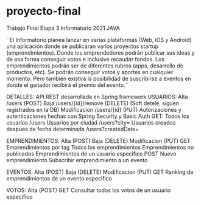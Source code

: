 # proyecto-final
 Trabajo Final Etapa 3 Informatorio 2021 JAVA
 
¨El Informatorio planea lanzar en varias plataformas (Web, iOS y Android) una aplicación donde se publicaran varios proyectos startup (emprendimientos). Donde los emprendedores podrán publicar sus ideas y de esa forma conseguir votos e inclusive recaudar fondos.
Los emprendimientos podrán ser de diferentes rubros (apps, desarrollo de productos, etc).
Se podrán conseguir votos y aportes en cualquier momento. Pero también existirá la posibilidad de suscribirse a eventos en donde el ganador recibirá el premio del evento.¨

DETALLES:
API REST desarrollada en Spring framework
USUARIOS:
Alta /users (POST)
Baja /users/{id}/remove (DELETE) (Soft detele, siguen registrados en la DB)
Modificacion /users/{id} (PUT)
Autorizaciones y autenticaciones hechas con Spring Security y Basic Auth
GET:
Todos los usuarios /users
Usuarios por ciudad /users?city=
Usuarios creados despues de fecha determinada /users?createdDate=

EMPRENDIMIENTOS:
Alta (POST)
Baja (DELETE)
Modificacion (PUT)
GET:
Emprendimientos por tag
Todos los emprendimientos
Emprendimientos no publicados
Emprendimientos de un usuario especifico
POST
Nuevo emprendimiento
Subscribir emprendimiento a un evento

EVENTOS:
Alta (POST)
Baja (DELETE)
Modificacion (PUT)
GET
Ranking de emprendimientos de un evento especifico

VOTOS:
Alta (POST)
GET
Consultar todos los votos de un usuario especifico

